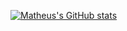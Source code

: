 [![Matheus's GitHub stats](https://github-readme-stats.vercel.app/api?username=anuraghazra)](https://github.com/MatheusRocha/github-readme-stats)
